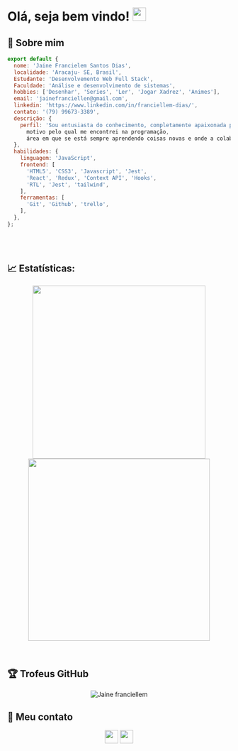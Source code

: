 # Olá, seja bem vindo! <img src="https://media.giphy.com/media/hvRJCLFzcasrR4ia7z/giphy.gif" width="30" />


## 💫 Sobre mim
```javascript
export default {
  nome: 'Jaine Francielem Santos Dias',
  localidade: 'Aracaju- SE, Brasil',
  Estudante: 'Desenvolvemento Web Full Stack',
  Faculdade: 'Análise e desenvolvimento de sistemas',
  hobbies: ['Desenhar', 'Series', 'Ler', 'Jogar Xadrez', 'Animes'],
  email: 'jainefranciellen@gmail.com',
  linkedin: 'https://www.linkedin.com/in/franciellem-dias/',
  contato: '(79) 99673-3389',
  descrição: {
    perfil: 'Sou entusiasta do conhecimento, completamente apaixonada por todo o processo de aprendizagem,
      motivo pelo qual me encontrei na programação,
      área em que se está sempre aprendendo coisas novas e onde a colaboração é essencial'.
  },
  habilidades: {
    linguagem: 'JavaScript',
    frontend: [
      'HTML5', 'CSS3', 'Javascript', 'Jest',
      'React', 'Redux', 'Context API', 'Hooks',
      'RTL', 'Jest', 'tailwind', 
    ],
    ferramentas: [
      'Git', 'Github', 'trello',
    ],
  },
};
```
<br>
<br>

## 📈 Estatísticas:
<p align='center'>
  <a href="#"><img width="390px" src="https://github-readme-stats.vercel.app/api?username=Jainefranciellem&show_icons=true&theme=dracula&count_private=true&service=github" alt=""></a>
  <a href="#"><img width="410px" src="https://github-readme-stats.vercel.app/api/top-langs/?username=Jainefranciellem&layout=compact&theme=dracula&count_private=true&service=github" alt=""></a>
</p>

<p align='center'>
  <img src="https://img.shields.io/badge/HTML5-E34F26?style=for-the-badge&logo=html5&logoColor=white" alt="">
  <img src="https://img.shields.io/badge/JavaScript-323330?style=for-the-badge&logo=javascript&logoColor=F7DF1E" alt="">
  <img src="https://img.shields.io/badge/CSS3-1572B6?style=for-the-badge&logo=css3&logoColor=white" alt="">

</p>

## 🏆 Trofeus GitHub 

<p align="center">
 <img src="https://github-profile-trophy.vercel.app/?username=Jainefranciellem&theme=discord&row=1" alt="Jaine franciellem" />
</p>

##  👥 Meu contato

<p align="center">
<a href="https://www.linkedin.com/in/franciellem-dias/"><img src="https://img.shields.io/badge/linkedin-%230077B5.svg?style=for-the-badge&logo=linkedin&logoColor=white" style="margin-bottom: 4px;" height="30px" target="_blank"></a>
<a href="mailto:jainefranciellen@gmail.com"><img src="https://img.shields.io/badge/Gmail-D14836?style=for-the-badge&logo=gmail&logoColor=white" style="margin-bottom: 4px;" height="30px" target="_blank"></a>
</p>

